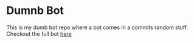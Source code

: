 # Dumnb Bot

This is my dumb bot repo where a bot comes in a commits random stuff. Checkout the full bot [here](https://github.com/sehmim2/git-commit-bot)
